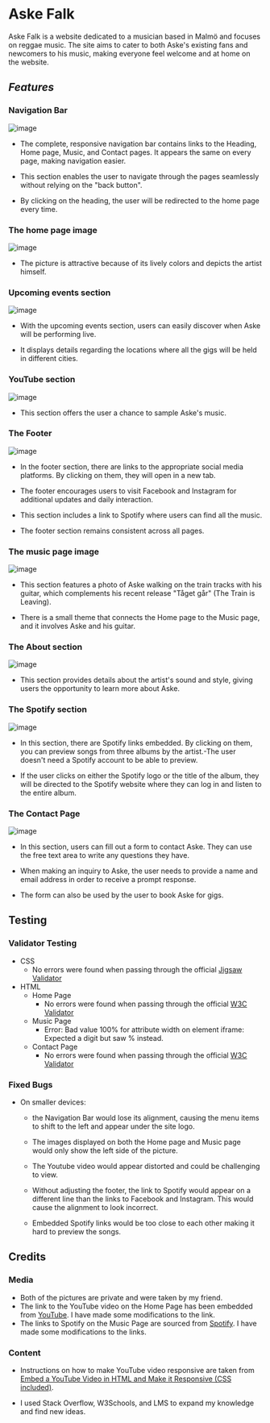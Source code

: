 # Aske Falk

Aske Falk is a website dedicated to a musician based in Malmö and focuses on reggae music. The site aims to cater to both Aske's existing fans and newcomers to his music, making everyone feel welcome and at home on the website.

## _Features_


### Navigation Bar

![image](https://github.com/Kattis91/upcoming-artist/assets/139248768/66008ed1-597a-448e-8e32-71cf0acf3efa)

 - The complete, responsive navigation bar contains links to the Heading, Home page, Music, and Contact pages. It appears the same on every page, making navigation easier.

 - This section enables the user to navigate through the pages seamlessly without relying on the "back button".

 - By clicking on the heading, the user will be redirected to the home page every time.

### The home page image

![image](https://github.com/Kattis91/upcoming-artist/assets/139248768/6ec23eb1-2ccd-493f-82f1-65aaf55b22fe)

- The picture is attractive because of its lively colors and depicts the artist himself.

### Upcoming events section

![image](https://github.com/Kattis91/upcoming-artist/assets/139248768/0850150d-7518-4cf0-853b-f72d994da506)

- With the upcoming events section, users can easily discover when Aske will be performing live.

- It displays details regarding the locations where all the gigs will be held in different cities.

### YouTube section

![image](https://github.com/Kattis91/upcoming-artist/assets/139248768/bdc5e9b2-aa17-4edf-ae39-d3340b22d3a4)

- This section offers the user a chance to sample Aske's music.  

### The Footer

![image](https://github.com/Kattis91/upcoming-artist/assets/139248768/456d0d8a-55e3-450b-8bb3-e44f292facb4)

- In the footer section, there are links to the appropriate social media platforms. By clicking on them, they will open in a new tab.

- The footer encourages users to visit Facebook and Instagram for additional updates and daily interaction.

- This section includes a link to Spotify where users can find all the music.

- The footer section remains consistent across all pages.


### The music page image 

![image](https://github.com/Kattis91/upcoming-artist/assets/139248768/99d34d67-bb6e-48c3-886f-b2b3ed0023f8)

- This section features a photo of Aske walking on the train tracks with his guitar, which complements his recent release "Tåget går" (The Train is Leaving). 

- There is a small theme that connects the Home page to the Music page, and it involves Aske and his guitar.

### The About section

![image](https://github.com/Kattis91/upcoming-artist/assets/139248768/a6108991-7802-4743-a559-ebe9dc1a98ec)

- This section provides details about the artist's sound and style, giving users the opportunity to learn more about Aske.

### The Spotify section

![image](https://github.com/Kattis91/upcoming-artist/assets/139248768/fcf752c1-4916-4e41-a3de-73cc2cbcb5e1)

- In this section, there are Spotify links embedded. By clicking on them, you can preview songs from three albums by the artist.-The user doesn't need a Spotify account to be able to preview.

- If the user clicks on either the Spotify logo or the title of the album, they will be directed to the Spotify website where they can log in and listen to the entire album.

### The Contact Page

![image](https://github.com/Kattis91/upcoming-artist/assets/139248768/9d1ec9f2-9ea6-496a-8f2f-51f217b1e990)

- In this section, users can fill out a form to contact Aske. They can use the free text area to write any questions they have.

- When making an inquiry to Aske, the user needs to provide a name and email address in order to receive a prompt response.

- The form can also be used by the user to book Aske for gigs.


## Testing

### Validator Testing 

- CSS
  - No errors were found when passing through the official [Jigsaw Validator](https://jigsaw.w3.org/css-validator/validator)
- HTML
  - Home Page
    - No errors were found when passing through the official [W3C Validator](https://validator.w3.org/)
  - Music Page
    - Error: Bad value 100% for attribute width on element iframe: Expected a digit but saw % instead.
  - Contact Page
    - No errors were found when passing through the official [W3C Validator](https://validator.w3.org/)
   
### Fixed Bugs

 - On smaller devices:

   - the Navigation Bar would lose its alignment, causing the menu items to shift to the left and appear under the site logo.

   - The images displayed on both the Home page and Music page would only show the left side of the picture.

   - The Youtube video would appear distorted and could be challenging to view.
  
   - Without adjusting the footer, the link to Spotify would appear on a different line than the links to Facebook and Instagram. This would cause the alignment to look incorrect.
  
   - Embedded Spotify links would be too close to each other making it hard to preview the songs.


 ## Credits

 ### Media 
 
  - Both of the pictures are private and were taken by my friend.
  - The link to the YouTube video on the Home Page has been embedded from [YouTube](https://www.youtube.com/watch?v=nTsaN-Arjac). I have made some modifications to the link.
  - The links to Spotify on the Music Page are sourced from [Spotify](https://open.spotify.com/artist/47TNB33Ux4tXEC8HX2YTrX). I have made some modifications to the links.

 ### Content
 
  - Instructions on how to make YouTube video responsive are taken from [Embed a YouTube Video in HTML and Make it Responsive (CSS included)](https://www.youtube.com/watch?v=9YffrCViTVk).

  - I used Stack Overflow, W3Schools, and LMS to expand my knowledge and find new ideas.
 
  
    















